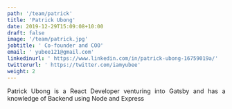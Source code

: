 ```yaml
---
path: '/team/patrick'
title: 'Patrick Ubong'
date: 2019-12-29T15:09:08+10:00
draft: false
image: '/team/patrick.jpg'
jobtitle: ' Co-founder and COO'
email: ' yubee121@gmail.com'
linkedinurl: ' https://www.linkedin.com/in/patrick-ubong-16759019a/'
twitterurl: ' https://twitter.com/iamyubee'
weight: 2
---
```


<p style='text-align: justify'>
    Patrick Ubong is a React Developer venturing into Gatsby and has a knowledge of Backend using Node and Express
</p>
